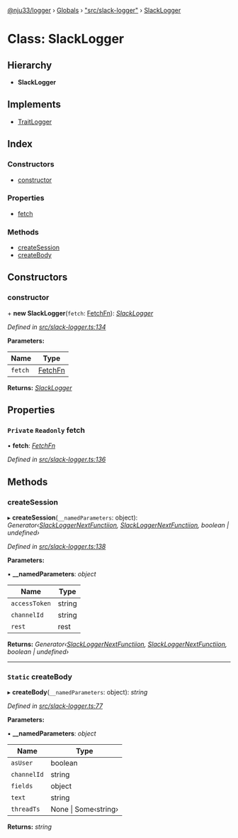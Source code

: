 [@nju33/logger](../README.md) › [Globals](../globals.md) › ["src/slack-logger"](../modules/_src_slack_logger_.md) › [SlackLogger](_src_slack_logger_.slacklogger.md)

# Class: SlackLogger

## Hierarchy

* **SlackLogger**

## Implements

* [TraitLogger](../interfaces/_src_logger_.traitlogger.md)

## Index

### Constructors

* [constructor](_src_slack_logger_.slacklogger.md#constructor)

### Properties

* [fetch](_src_slack_logger_.slacklogger.md#private-readonly-fetch)

### Methods

* [createSession](_src_slack_logger_.slacklogger.md#createsession)
* [createBody](_src_slack_logger_.slacklogger.md#static-createbody)

## Constructors

###  constructor

\+ **new SlackLogger**(`fetch`: [FetchFn](../modules/_src_logger_.md#fetchfn)): *[SlackLogger](_src_slack_logger_.slacklogger.md)*

*Defined in [src/slack-logger.ts:134](https://github.com/nju33/logger/blob/54eead8/src/slack-logger.ts#L134)*

**Parameters:**

Name | Type |
------ | ------ |
`fetch` | [FetchFn](../modules/_src_logger_.md#fetchfn) |

**Returns:** *[SlackLogger](_src_slack_logger_.slacklogger.md)*

## Properties

### `Private` `Readonly` fetch

• **fetch**: *[FetchFn](../modules/_src_logger_.md#fetchfn)*

*Defined in [src/slack-logger.ts:136](https://github.com/nju33/logger/blob/54eead8/src/slack-logger.ts#L136)*

## Methods

###  createSession

▸ **createSession**(`__namedParameters`: object): *Generator‹[SlackLoggerNextFunctiion](../modules/_src_slack_logger_.md#slackloggernextfunctiion), [SlackLoggerNextFunctiion](../modules/_src_slack_logger_.md#slackloggernextfunctiion), boolean | undefined›*

*Defined in [src/slack-logger.ts:138](https://github.com/nju33/logger/blob/54eead8/src/slack-logger.ts#L138)*

**Parameters:**

▪ **__namedParameters**: *object*

Name | Type |
------ | ------ |
`accessToken` | string |
`channelId` | string |
`rest` | rest |

**Returns:** *Generator‹[SlackLoggerNextFunctiion](../modules/_src_slack_logger_.md#slackloggernextfunctiion), [SlackLoggerNextFunctiion](../modules/_src_slack_logger_.md#slackloggernextfunctiion), boolean | undefined›*

___

### `Static` createBody

▸ **createBody**(`__namedParameters`: object): *string*

*Defined in [src/slack-logger.ts:77](https://github.com/nju33/logger/blob/54eead8/src/slack-logger.ts#L77)*

**Parameters:**

▪ **__namedParameters**: *object*

Name | Type |
------ | ------ |
`asUser` | boolean |
`channelId` | string |
`fields` | object |
`text` | string |
`threadTs` | None &#124; Some‹string› |

**Returns:** *string*
